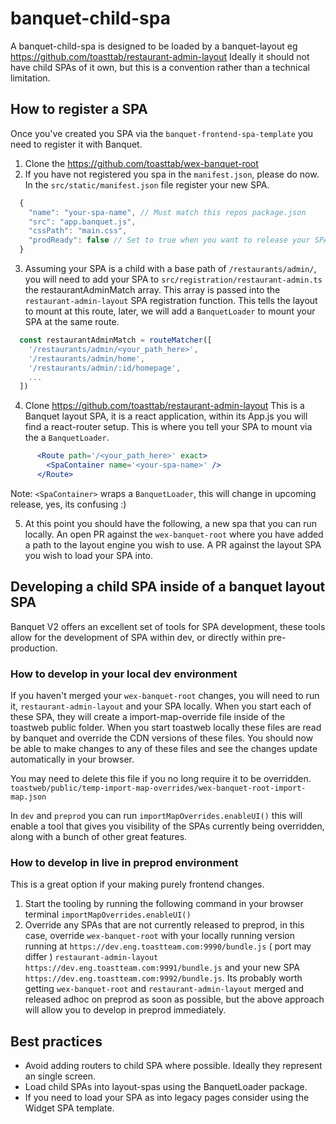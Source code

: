 # banquet-child-spa

A banquet-child-spa is designed to be loaded by a banquet-layout eg <https://github.com/toasttab/restaurant-admin-layout>
Ideally it should not have child SPAs of it own, but this is a convention rather than a technical limitation.

## How to register a SPA

Once you've created you SPA via the `banquet-frontend-spa-template` you need to register it with Banquet.

1. Clone the <https://github.com/toasttab/wex-banquet-root>
2. If you have not registered you spa in the `manifest.json`, please do now. In the `src/static/manifest.json` file register your new SPA.

```js
  {
    "name": "your-spa-name", // Must match this repos package.json
    "src": "app.banquet.js",
    "cssPath": "main.css",
    "prodReady": false // Set to true when you want to release your SPA to production.
  }
```

3. Assuming your SPA is a child with a base path of `/restaurants/admin/`, you will need to add your SPA to `src/registration/restaurant-admin.ts` the restaurantAdminMatch array. This array is passed into the `restaurant-admin-layout` SPA registration function. This tells the layout to mount at this route, later, we will add a `BanquetLoader` to mount your SPA at the same route.

```js
  const restaurantAdminMatch = routeMatcher([
    '/restaurants/admin/<your_path_here>',
    '/restaurants/admin/home',
    '/restaurants/admin/:id/homepage',
    ...
  ])
```

4. Clone <https://github.com/toasttab/restaurant-admin-layout> This is a Banquet layout SPA, it is a react application, within its App.js you will find a react-router setup. This is where you tell your SPA to mount via the a `BanquetLoader`.

```jsx
      <Route path='/<your_path_here>' exact> 
        <SpaContainer name='<your-spa-name>' /> 
      </Route>
```

Note: `<SpaContainer>` wraps a `BanquetLoader`, this will change in upcoming release, yes, its confusing :)

5. At this point you should have the following, a new spa that you can run locally. An open PR against the `wex-banquet-root` where you have added a path to the layout engine you wish to use. A PR against the layout SPA you wish to load your SPA into.

## Developing a child SPA inside of a banquet layout SPA

Banquet V2 offers an excellent set of tools for SPA development, these tools allow for the development of SPA within dev, or directly within pre-production.

### How to develop in your local dev environment

If you haven't merged your `wex-banquet-root` changes, you will need to run it, `restaurant-admin-layout` and your SPA locally. When you start each of these SPA, they will create a import-map-override file inside of the toastweb public folder. When you start toastweb locally these files are read by banquet and override the CDN versions of these files. You should now be able to make changes to any of these files and see the changes update automatically in your browser.

You may need to delete this file if you no long require it to be overridden.
`toastweb/public/temp-import-map-overrides/wex-banquet-root-import-map.json`

In `dev` and `preprod` you can run `importMapOverrides.enableUI()` this will enable a tool that gives you visibility of the SPAs currently being overridden, along with a bunch of other great features.

### How to develop in live in preprod environment

This is a great option if your making purely frontend changes.

   1. Start the tooling by running the following command in your browser terminal `importMapOverrides.enableUI()`
   2. Override any SPAs that are not currently released to preprod, in this case, override `wex-banquet-root` with your locally running version running at `https://dev.eng.toastteam.com:9990/bundle.js` ( port may differ ) `restaurant-admin-layout` `https://dev.eng.toastteam.com:9991/bundle.js` and your new SPA `https://dev.eng.toastteam.com:9992/bundle.js`. Its probably worth getting `wex-banquet-root` and `restaurant-admin-layout` merged and released adhoc on preprod as soon as possible, but the above approach will allow you to develop in preprod immediately.


## Best practices
    
- Avoid adding routers to child SPA where possible. Ideally they represent an single screen.
- Load child SPAs into layout-spas using the BanquetLoader package.
- If you need to load your SPA as into legacy pages consider using the Widget SPA template.

